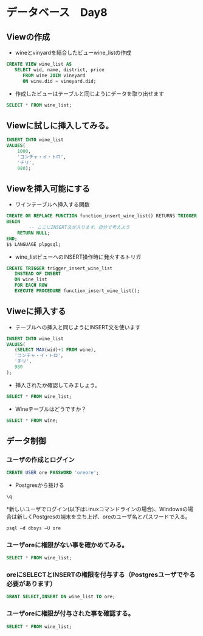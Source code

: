 # データベース　Day8

## Viewの作成

* wineとvinyardを結合したビューwine_listの作成

```SQL
CREATE VIEW wine_list AS
   SELECT wid, name, district, price
      FROM wine JOIN vineyard 
      ON wine.did = vineyard.did;
```

* 作成したビューはテーブルと同じようにデータを取り出せます

```SQL
SELECT * FROM wine_list;
```

## Viewに試しに挿入してみる。

```SQL
INSERT INTO wine_list 
VALUES(   
	1000,
	'コンチャ・イ・トロ',  
	'チリ',  
	980);
```

## Viewを挿入可能にする

* ワインテーブルへ挿入する関数

```SQL
CREATE OR REPLACE FUNCTION function_insert_wine_list() RETURNS TRIGGER AS $$
BEGIN
　　     -- ここにINSERT文が入ります。自分で考えよう
	RETURN NULL;
END;
$$ LANGUAGE plpgsql;
```

* wine_listビューへのINSERT操作時に発火するトリガ

```SQL
CREATE TRIGGER trigger_insert_wine_list
   INSTEAD OF INSERT
   ON wine_list 
   FOR EACH ROW
   EXECUTE PROCEDURE function_insert_wine_list();
 ```
 
 ## Viweに挿入する
 
 * テーブルへの挿入と同じようにINSERT文を使います
 
```SQL
INSERT INTO wine_list 
VALUES(
   (SELECT MAX(wid)+1 FROM wine),
   'コンチャ・イ・トロ',
   'チリ',
   980
);
```

* 挿入されたか確認してみましょう。

```SQL
SELECT * FROM wine_list;
```

* Wineテーブルはどうですか？

```SQL
SELECT * FROM wine;
```

## データ制御

### ユーザの作成とログイン

```SQL
CREATE USER ore PASSWORD 'oreore';
```
* Postgresから抜ける
```SQL
\q
```
*新しいユーザでログイン(以下はLinuxコマンドラインの場合)、Windowsの場合は新しくPostgresの端末を立ち上げ、oreのユーザ名とパスワードで入る。
```SQL
psql –d dbsys –U ore
```

### ユーザoreに権限がない事を確かめてみる。
```SQL
SELECT * FROM wine_list;
```

### oreにSELECTとINSERTの権限を付与する（Postgresユーザでやる必要があります）
```SQL
GRANT SELECT,INSERT ON wine_list TO ore;
```

### ユーザoreに権限が付与された事を確認する。
```SQL
SELECT * FROM wine_list;
```
